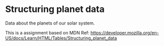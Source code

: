 # Structuring planet data

 Data about the planets of our solar system.     
 
This is a assignment based on MDN  Ref:  https://developer.mozilla.org/en-US/docs/Learn/HTML/Tables/Structuring_planet_data
